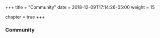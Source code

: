 +++
title = "Community"
date = 2018-12-09T17:14:26-05:00
weight = 15

chapter = true
+++

### Community
